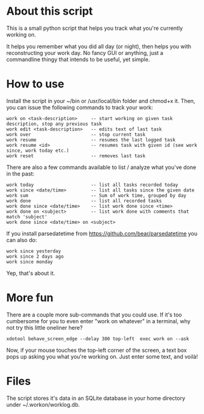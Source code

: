 About this script
=================

This is a small python script that helps you track what you're currently
working on.

It helps you remember what you did all day (or night), then helps you
with reconstructing your work day. No fancy GUI or anything, just a
commandline thingy that intends to be useful, yet simple.

How to use
==========

Install the script in your ~/bin or /usr/local/bin folder and chmod+x
it. Then, you can issue the following commands to track your work:

    work on <task-description>     -- start working on given task description, stop any previous task
    work edit <task-description>   -- edits text of last task
    work over                      -- stop current task
    work resume                    -- resumes the last logged task
    work resume <id>               -- resumes task with given id (see work since, work today etc.)
    work reset                     -- removes last task

There are also a few commands available to list / analyze what you've
done in the past:

    work today                     -- list all tasks recorded today
    work since <date/time>         -- list all tasks since the given date
    work sum                       -- Sum of work time, grouped by day
    work done                      -- list all recorded tasks
    work done since <date/time>    -- list work done since <time>
    work done on <subject>         -- list work done with comments that match 'subject'
    work done since <date/time> on <subject>

If you install parsedatetime from https://github.com/bear/parsedatetime you can
also do:

    work since yesterday
    work since 2 days ago
    work since monday

Yep, that's about it.

More fun
========

There are a couple more sub-commands that you could use. If it's too cumbersome for you to even
enter "work on whatever" in a terminal, why not try this little oneliner here?

    xdotool behave_screen_edge --delay 300 top-left  exec work on --ask

Now, if your mouse touches the top-left corner of the screen, a text box pops up asking you what
you're working on. Just enter some text, and voilà!

Files
=====

The script stores it's data in an SQLite database in your home directory
under ~/.workon/worklog.db.
